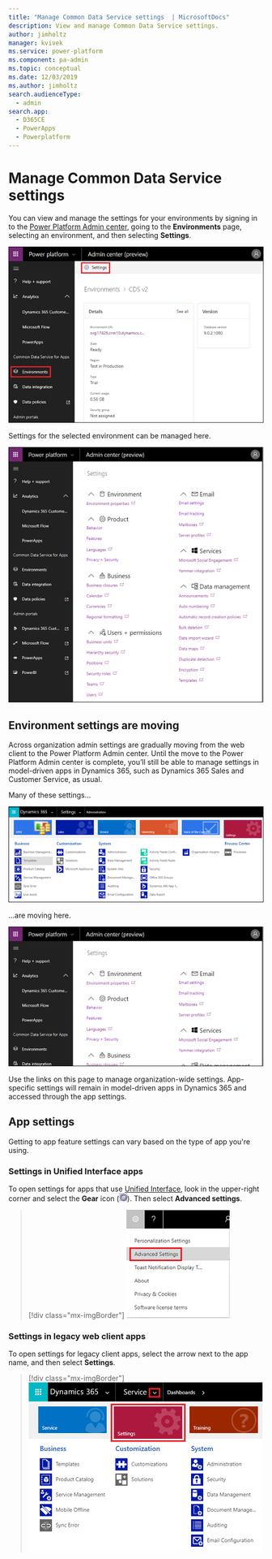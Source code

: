 ```yaml
---
title: "Manage Common Data Service settings  | MicrosoftDocs"
description: View and manage Common Data Service settings.
author: jimholtz
manager: kvivek
ms.service: power-platform
ms.component: pa-admin
ms.topic: conceptual
ms.date: 12/03/2019
ms.author: jimholtz
search.audienceType: 
  - admin
search.app: 
  - D365CE
  - PowerApps
  - Powerplatform
---
```

# Manage Common Data Service settings

You can view and manage the settings for your environments by signing in to the [Power Platform Admin center](https://admin.powerplatform.microsoft.com), going to the **Environments** page, selecting an environment, and then selecting **Settings**.

![Environment details](media/environment-details.png "Environment details")

Settings for the selected environment can be managed here.

![Environment settings](media/environment-settings.png)

## Environment settings are moving
Across organization admin settings are gradually moving from the web client to the Power Platform Admin center. Until the move to the Power Platform Admin center is complete, you’ll still be able to manage settings in model-driven apps in Dynamics 365, such as Dynamics 365 Sales and Customer Service, as usual.

Many of these settings...

![Settings](./media/old-settings.png)

...are moving here.

![Environment settings](media/environment-settings-mini.png)

Use the links on this page to manage organization-wide settings. App-specific settings will remain in model-driven apps in Dynamics 365 and accessed through the app settings. 

## App settings 

Getting to app feature settings can vary based on the type of app you're using.

### Settings in Unified Interface apps

To open settings for apps that use [Unified Interface](about-unified-interface.md), look in the upper-right corner and select the **Gear** icon (![Gear icon](media/selection-rule-gear-button.png)). Then select **Advanced settings**. 

> [!div class="mx-imgBorder"] 
> ![](media/advanced-settings.png "Advanced settings")

### Settings in legacy web client apps

To open settings for legacy client apps, select the arrow next to the app name, and then select **Settings**. 

> [!div class="mx-imgBorder"] 
> ![](media/legacy-settings.png "Legacy settings")


